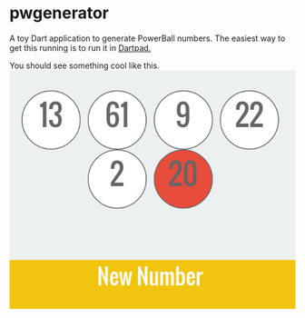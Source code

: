 # pwgenerator
A toy Dart application to generate PowerBall numbers.
The easiest way to get this running is to run it in [Dartpad.](https://dartpad.dartlang.org/e6770f3d76b689f6f24e8179201c962f)

You should see something cool like this. 
![](https://github.com/kdbeall/pwgenerator/blob/master/pwpic.png)
